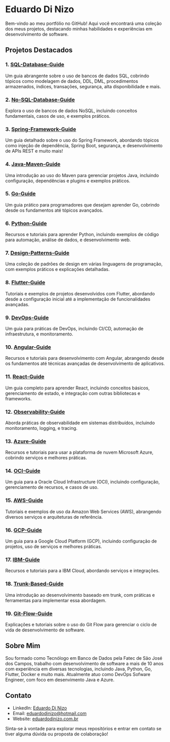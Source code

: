 # Eduardo Di Nizo

Bem-vindo ao meu portfólio no GitHub! Aqui você encontrará uma coleção dos meus projetos, destacando minhas habilidades e experiências em desenvolvimento de software.

## Projetos Destacados

### 1. [SQL-Database-Guide](https://github.com/EduardoDiNizo/SQL-Database-Guide)
Um guia abrangente sobre o uso de bancos de dados SQL, cobrindo tópicos como modelagem de dados, DDL, DML, procedimentos armazenados, índices, transações, segurança, alta disponibilidade e mais.

### 2. [No-SQL-Database-Guide](https://github.com/EduardoDiNizo/No-SQL-Database-Guide)
Explora o uso de bancos de dados NoSQL, incluindo conceitos fundamentais, casos de uso, e exemplos práticos.

### 3. [Spring-Framework-Guide](https://github.com/EduardoDiNizo/Spring-Framework-Guide)
Um guia detalhado sobre o uso do Spring Framework, abordando tópicos como injeção de dependência, Spring Boot, segurança, e desenvolvimento de APIs REST e muito mais!

### 4. [Java-Maven-Guide](https://github.com/EduardoDiNizo/Java-Maven-Guide)
Uma introdução ao uso do Maven para gerenciar projetos Java, incluindo configuração, dependências e plugins e exemplos práticos.

### 5. [Go-Guide](https://github.com/EduardoDiNizo/Go-Guide)
Um guia prático para programadores que desejam aprender Go, cobrindo desde os fundamentos até tópicos avançados.

### 6. [Python-Guide](https://github.com/EduardoDiNizo/Python-Guide)
Recursos e tutoriais para aprender Python, incluindo exemplos de código para automação, análise de dados, e desenvolvimento web.

### 7. [Design-Patterns-Guide](https://github.com/EduardoDiNizo/Design-Patterns-Guide)
Uma coleção de padrões de design em várias linguagens de programação, com exemplos práticos e explicações detalhadas.

### 8. [Flutter-Guide](https://github.com/EduardoDiNizo/Flutter-Guide)
Tutoriais e exemplos de projetos desenvolvidos com Flutter, abordando desde a configuração inicial até a implementação de funcionalidades avançadas.

### 9. [DevOps-Guide](https://github.com/EduardoDiNizo/DevOps-Guide)
Um guia para práticas de DevOps, incluindo CI/CD, automação de infraestrutura, e monitoramento.

### 10. [Angular-Guide](https://github.com/EduardoDiNizo/Angular-Guide)
Recursos e tutoriais para desenvolvimento com Angular, abrangendo desde os fundamentos até técnicas avançadas de desenvolvimento de aplicativos.

### 11. [React-Guide](https://github.com/EduardoDiNizo/React-Guide)
Um guia completo para aprender React, incluindo conceitos básicos, gerenciamento de estado, e integração com outras bibliotecas e frameworks.

### 12. [Observability-Guide](https://github.com/EduardoDiNizo/Observability-Guide)
Aborda práticas de observabilidade em sistemas distribuídos, incluindo monitoramento, logging, e tracing.

### 13. [Azure-Guide](https://github.com/EduardoDiNizo/Azure-Guide)
Recursos e tutoriais para usar a plataforma de nuvem Microsoft Azure, cobrindo serviços e melhores práticas.

### 14. [OCI-Guide](https://github.com/EduardoDiNizo/OCI-Guide)
Um guia para a Oracle Cloud Infrastructure (OCI), incluindo configuração, gerenciamento de recursos, e casos de uso.

### 15. [AWS-Guide](https://github.com/EduardoDiNizo/AWS-Guide)
Tutoriais e exemplos de uso da Amazon Web Services (AWS), abrangendo diversos serviços e arquiteturas de referência.

### 16. [GCP-Guide](https://github.com/EduardoDiNizo/GCP-Guide)
Um guia para a Google Cloud Platform (GCP), incluindo configuração de projetos, uso de serviços e melhores práticas.

### 17. [IBM-Guide](https://github.com/EduardoDiNizo/IBM-Guide)
Recursos e tutoriais para a IBM Cloud, abordando serviços e integrações.

### 18. [Trunk-Based-Guide](https://github.com/EduardoDiNizo/Trunk-Based-Guide)
Uma introdução ao desenvolvimento baseado em trunk, com práticas e ferramentas para implementar essa abordagem.

### 19. [Git-Flow-Guide](https://github.com/EduardoDiNizo/Git-Flow-Guide)
Explicações e tutoriais sobre o uso do Git Flow para gerenciar o ciclo de vida de desenvolvimento de software.

## Sobre Mim

Sou formado como Tecnólogo em Banco de Dados pela Fatec de São José dos Campos, trabalho com desenvolvimento de software a mais de 10 anos com experiência em diversas tecnologias, incluindo Java, Python, Go, Flutter, Docker e muito mais.
Atualmente atuo como DevOps Sofware Engineer, com foco em desenvimento Java e Azure.

## Contato

- LinkedIn: [Eduardo Di Nizo](https://www.linkedin.com/in/eduardo-di-nizo)
- Email: [eduardodinizo@hotmail.com](mailto:eduardodinizo@hotmail.com)
- Website: [eduardodinizo.com.br](http://eduardodinizo.com.br)

Sinta-se à vontade para explorar meus repositórios e entrar em contato se tiver alguma dúvida ou proposta de colaboração!
